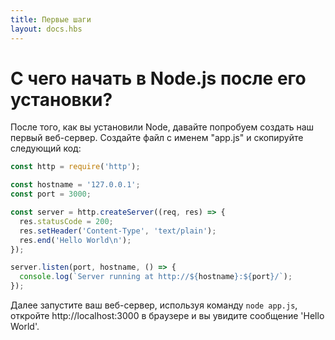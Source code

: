 ```yaml
---
title: Первые шаги
layout: docs.hbs
---
```


# С чего начать в Node.js после его установки?

После того, как вы установили Node, давайте попробуем создать наш первый веб-сервер.
Создайте файл с именем "app.js" и скопируйте следующий код:

```javascript
const http = require('http');

const hostname = '127.0.0.1';
const port = 3000;

const server = http.createServer((req, res) => {
  res.statusCode = 200;
  res.setHeader('Content-Type', 'text/plain');
  res.end('Hello World\n');
});

server.listen(port, hostname, () => {
  console.log(`Server running at http://${hostname}:${port}/`);
});
```

Далее запустите ваш веб-сервер, используя команду  `node app.js`, откройте http://localhost:3000 в браузере и вы увидите сообщение 'Hello World'.
